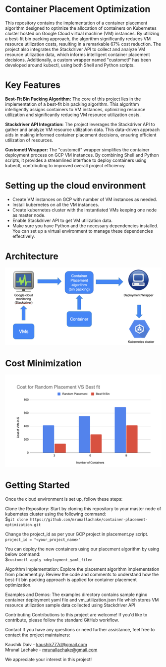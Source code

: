 # Container Placement Optimization 

This repository contains the implementation of a container placement algorithm designed to optimize the allocation of containers on Kubernetes cluster hosted on Google Cloud virtual machine (VM) instances. By utilizing a best-fit bin packing approach, the algorithm significantly reduces VM resource utilization costs, resulting in a remarkable 67% cost reduction. The project also integrates the Stackdriver API to collect and analyze VM resource utilization data, which informs intelligent container placement decisions. Additionally, a custom wrapper named "customctl" has been developed around kubectl, using both Shell and Python scripts.

# Key Features

**Best-Fit Bin Packing Algorithm:** The core of this project lies in the implementation of a best-fit bin packing algorithm. This algorithm intelligently assigns containers to VM instances, optimizing resource utilization and significantly reducing VM resource utilization costs.

**Stackdriver API Integration:** The project leverages the Stackdriver API to gather and analyze VM resource utilization data. This data-driven approach aids in making informed container placement decisions, ensuring efficient utilization of resources.

**Customctl Wrapper:** The "customctl" wrapper simplifies the container deployment process on GCP VM instances. By combining Shell and Python scripts, it provides a streamlined interface to deploy containers using kubectl, contributing to improved overall project efficiency.

# Setting up the cloud environment
- Create VM instances on GCP with number of VM instances as needed.
- Install kubernetes on all the VM instances.
- Create kubernetes cluster with the instantiated VMs keeping one node as master node.
- Enable Stackdriver API to get VM utilization data.
-  Make sure you have Python and the necessary dependencies installed. You can set up a virtual environment to manage these dependencies effectively.

# Architecture

![Project Architecture](architecture.png)

# Cost Minimization

![Cost Minimization](costMinimization.png)


# Getting Started
Once the cloud environment is set up, follow these steps:

Clone the Repository: Start by cloning this repository to your master node of kubernetes cluster using the following command:          
$`git clone https://github.com/mrunallachake/container-placement-optimization.git`

Change the project_id as per your GCP project in placement.py script.           
`project_id = "<your_project_name>"`

You can deploy the new containers using our placement algorithm by using below command:            
$`customctl apply <deployment_yaml_file>`

Algorithm Implementation: Explore the placement algorithm implementation from placement.py. Review the code and comments to understand how the best-fit bin packing approach is applied for container placement optimization.

Examples and Demos: The examples directory contains sample nginx container deployment yaml file and vm_utilization.json file which stores VM resource utilization sample data collected using Stackdriver API

Contributing
Contributions to this project are welcome! If you'd like to contribute, please follow the standard GitHub workflow.

Contact
If you have any questions or need further assistance, feel free to contact the project maintainers:

Kaushik Daiv - kaushik777d@gmail.com  
Mrunal Lachake - mrunallachake@gmail.com

We appreciate your interest in this project!
